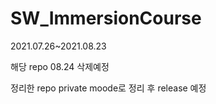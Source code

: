 # SW_ImmersionCourse
2021.07.26~2021.08.23

해당 repo 08.24 삭제예정

정리한 repo private moode로 정리 후 release 예정
